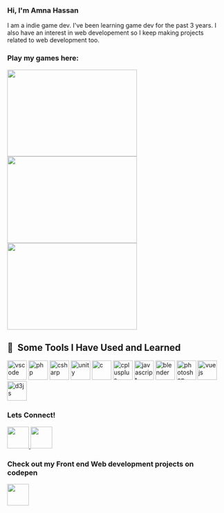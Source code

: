 ### Hi, I'm Amna Hassan

<p>
  I am a indie game dev. I've been learning game dev for the past 3 years. I also have an interest in web developement so I keep making projects related to web development too. 
  </p>
 
 ### Play my games here:
 
  <a href="https://rawal-sky.itch.io/cat-sanctuary">
  <img height="200" width="300" src="https://img.itch.zone/aW1nLzEzNDA2Njc4LnBuZw==/315x250%23c/mAFoR5.png"/>
</a>
  
  <a href="https://rawal-sky.itch.io/the-last-one-game">
  <img height="200" width="300" src="https://img.itch.zone/aW1nLzEwMTEwMzI2LnBuZw==/315x250%23c/%2FVxsPN.png"/>
</a>

  <a href="https://rawal-sky.itch.io/tears-of-the-sand-game">
  <img height="200" width="300" src="https://img.itch.zone/aW1nLzgyNjM4OTIucG5n/315x250%23c/QxGvIL.png"/>
</a>

 
 
<h2> 🚀 &nbsp;Some Tools I Have Used and Learned</h2>
<p align="left">
<img src="https://cdn.jsdelivr.net/gh/devicons/devicon/icons/vscode/vscode-original.svg" alt="vscode" width="45" height="45"/>
<img src="https://cdn.jsdelivr.net/gh/devicons/devicon/icons/php/php-original.svg" alt="php" width="45" height="45"/>
<img src="https://cdn.jsdelivr.net/gh/devicons/devicon/icons/csharp/csharp-original.svg" alt="csharp" width="45" height="45" />
<img src="https://cdn.jsdelivr.net/gh/devicons/devicon/icons/unity/unity-original.svg" alt="unity" width="45" height="45"/>
<img src="https://cdn.jsdelivr.net/gh/devicons/devicon/icons/c/c-original.svg" alt="c" width="45" height="45"/>
<img src="https://cdn.jsdelivr.net/gh/devicons/devicon/icons/cplusplus/cplusplus-original.svg" alt="cplusplus" width="45" height="45"/>
<img src="https://cdn.jsdelivr.net/gh/devicons/devicon/icons/javascript/javascript-original.svg" alt="javascript" width="45" height="45"/>
<img src="https://cdn.jsdelivr.net/gh/devicons/devicon/icons/blender/blender-original.svg" alt="blender" width="45" height="45"/>
<img src="https://cdn.jsdelivr.net/gh/devicons/devicon/icons/photoshop/photoshop-plain.svg" alt="photoshop" width="45" height="45"/>
<img src="https://cdn.jsdelivr.net/gh/devicons/devicon/icons/vuejs/vuejs-original.svg" alt="vuejs" width="45" height="45"/>
<img src="https://cdn.jsdelivr.net/gh/devicons/devicon/icons/d3js/d3js-original.svg" alt="d3js" width="45" height="45"/>      
</p>

  
  ### Lets Connect!
 <a href="https://www.instagram.com/amnahassanmughal04/">
  <img height="50" src="https://user-images.githubusercontent.com/46517096/166974368-9798f39f-1f46-499c-b14e-81f0a3f83a06.png"/>
</a>

 <a href="https://www.linkedin.com/in/amna-hassan-143b76202/">          
  <img height="50" src="https://cdn.jsdelivr.net/gh/devicons/devicon/icons/linkedin/linkedin-original.svg"/>
</a>

### Check out my Front end Web development projects on codepen 
 <a href="https://codepen.io/Rawal4Sky">          
   <img height="50" src="https://cdn.jsdelivr.net/gh/devicons/devicon/icons/codepen/codepen-plain.svg" />
</a>       




